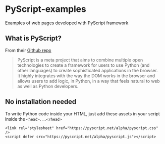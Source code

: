 # PyScript-examples
Examples of web pages developed with PyScript framework

## What is PyScript?
From their [Github repo](https://github.com/pyscript/pyscript)
> PyScript is a meta project that aims to combine multiple open technologies to create a framework for users to use Python (and other languages) to create sophisticated applications in the browser. It highly integrates with the way the DOM works in the browser and allows users to add logic, in Python, in a way that feels natural to web as well as Python developers.

## No installation needed
To write Python code inside your HTML, just add these assets in your script inside the `<head>...</head>`
```
<link rel="stylesheet" href="https://pyscript.net/alpha/pyscript.css" />
<script defer src="https://pyscript.net/alpha/pyscript.js"></script>
```
